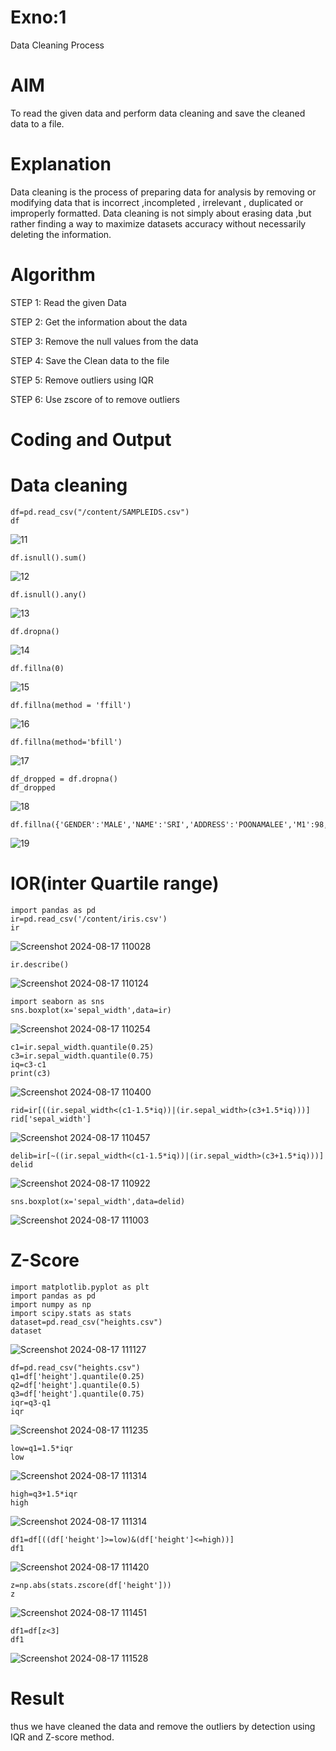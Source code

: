 # Exno:1
Data Cleaning Process

# AIM
To read the given data and perform data cleaning and save the cleaned data to a file.

# Explanation
Data cleaning is the process of preparing data for analysis by removing or modifying data that is incorrect ,incompleted , irrelevant , duplicated or improperly formatted. Data cleaning is not simply about erasing data ,but rather finding a way to maximize datasets accuracy without necessarily deleting the information.

# Algorithm
STEP 1: Read the given Data

STEP 2: Get the information about the data

STEP 3: Remove the null values from the data

STEP 4: Save the Clean data to the file

STEP 5: Remove outliers using IQR

STEP 6: Use zscore of to remove outliers

# Coding and Output
# Data cleaning
```import pandas as pd
df=pd.read_csv("/content/SAMPLEIDS.csv")
df
```
![11](https://github.com/user-attachments/assets/556cc343-ae3b-4fb5-bc69-e4d4cb3c1f29)
```
df.isnull().sum()
```
![12](https://github.com/user-attachments/assets/50264d6f-73cb-4ed7-aac9-c6a8af123d90)
```
df.isnull().any()
```
![13](https://github.com/user-attachments/assets/4e0da0b3-87b3-4bd9-a933-edd1169ffcd5)
```
df.dropna()
```
![14](https://github.com/user-attachments/assets/dae011e3-2925-458e-80ec-f7e1f5f8b76b)
```
df.fillna(0)
```
![15](https://github.com/user-attachments/assets/94ab9e33-ee8d-4b29-8ebd-05f96b45e980)
```
df.fillna(method = 'ffill')
```
![16](https://github.com/user-attachments/assets/5b435dba-6d44-4295-b7a0-5f0cec736f8f)
```
df.fillna(method='bfill')
```
![17](https://github.com/user-attachments/assets/304f4531-3770-4403-9727-95d426d9cc13)
```
df_dropped = df.dropna()
df_dropped
```
![18](https://github.com/user-attachments/assets/f72931f3-8af1-4d7c-ba21-f51c132650d0)
```
df.fillna({'GENDER':'MALE','NAME':'SRI','ADDRESS':'POONAMALEE','M1':98,'M2':87,'M3':76,'M4':92,'TOTAL':305,'AVG':89.999999})
```
![19](https://github.com/user-attachments/assets/5722ae4d-c7c8-4cea-bf69-e578c70c1c9f)

# IOR(inter Quartile range)
```
import pandas as pd
ir=pd.read_csv('/content/iris.csv')
ir
```
![Screenshot 2024-08-17 110028](https://github.com/user-attachments/assets/ac799d22-7ad8-4750-ab87-31de0beb06d2)
```
ir.describe()
```
![Screenshot 2024-08-17 110124](https://github.com/user-attachments/assets/40afc9e4-d187-4884-825a-2acae276dd12)
```
import seaborn as sns
sns.boxplot(x='sepal_width',data=ir)
```
![Screenshot 2024-08-17 110254](https://github.com/user-attachments/assets/8a125cb7-e5d1-4cea-a4c7-a4b4fdec2b88)
```
c1=ir.sepal_width.quantile(0.25)
c3=ir.sepal_width.quantile(0.75)
iq=c3-c1
print(c3)
```
![Screenshot 2024-08-17 110400](https://github.com/user-attachments/assets/9c914c1b-89b7-4e1b-ab7f-de2abff884d0)
```
rid=ir[((ir.sepal_width<(c1-1.5*iq))|(ir.sepal_width>(c3+1.5*iq)))]
rid['sepal_width']
```
![Screenshot 2024-08-17 110457](https://github.com/user-attachments/assets/41e24899-6c8e-4245-a04b-7e717f3e01b4)
```
delib=ir[~((ir.sepal_width<(c1-1.5*iq))|(ir.sepal_width>(c3+1.5*iq)))]
delid
```
![Screenshot 2024-08-17 110922](https://github.com/user-attachments/assets/03b594bb-bce0-4598-9e37-e47ab68fb3c2)
```
sns.boxplot(x='sepal_width',data=delid)
```
![Screenshot 2024-08-17 111003](https://github.com/user-attachments/assets/2da1c91f-6591-4f42-a122-25896b2efe16)

 # Z-Score
```
import matplotlib.pyplot as plt
import pandas as pd
import numpy as np
import scipy.stats as stats
dataset=pd.read_csv("heights.csv")
dataset
```
![Screenshot 2024-08-17 111127](https://github.com/user-attachments/assets/c6bd0159-18b7-477e-8681-d5083538ed22)
```
df=pd.read_csv("heights.csv")
q1=df['height'].quantile(0.25)
q2=df['height'].quantile(0.5)
q3=df['height'].quantile(0.75)
iqr=q3-q1
iqr
```
![Screenshot 2024-08-17 111235](https://github.com/user-attachments/assets/32e2039a-fafa-45e6-bd5b-96e9662366c1)
```
low=q1=1.5*iqr
low
```
![Screenshot 2024-08-17 111314](https://github.com/user-attachments/assets/fc85b3f4-8f43-498e-95cf-c5e4b9378d60)
```
high=q3+1.5*iqr
high
```
![Screenshot 2024-08-17 111314](https://github.com/user-attachments/assets/7ec7adb7-7310-4a76-a6f5-c8af3e7c759c)
```
df1=df[((df['height']>=low)&(df['height']<=high))]
df1
```
![Screenshot 2024-08-17 111420](https://github.com/user-attachments/assets/085944b0-7210-43e2-a56d-05edcbc75041)
```
z=np.abs(stats.zscore(df['height']))
z
```
![Screenshot 2024-08-17 111451](https://github.com/user-attachments/assets/396a400e-2ed8-406b-9294-65a301f359c5)
```
df1=df[z<3]
df1
```
![Screenshot 2024-08-17 111528](https://github.com/user-attachments/assets/a0e1890c-ccaf-4159-b23d-c6030f1e4f39)

# Result
thus we have cleaned the data and remove the outliers by detection using IQR and Z-score method.

